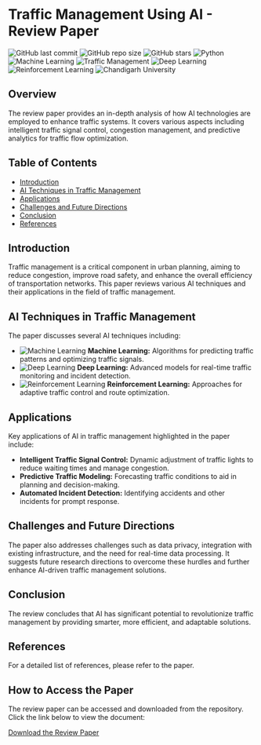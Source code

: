 # Traffic Management Using AI - Review Paper

![GitHub last commit](https://img.shields.io/github/last-commit/rishab1wnl/Traffic-Management-Review-Paper)
![GitHub repo size](https://img.shields.io/github/repo-size/rishab1wnl/Traffic-Management-Review-Paper)
![GitHub stars](https://img.shields.io/github/stars/rishab1wnl/Traffic-Management-Review-Paper?style=social)
![Python](https://img.shields.io/badge/Python-3.8%2B-blue)
![Machine Learning](https://img.shields.io/badge/Machine%20Learning--brightgreen)
![Traffic Management](https://img.shields.io/badge/Traffic%20Management--orange)
![Deep Learning](https://img.shields.io/badge/Deep%20Learning--blueviolet)
![Reinforcement Learning](https://img.shields.io/badge/Reinforcement%20Learning--yellowgreen)
![Chandigarh University](https://img.shields.io/badge/Chandigarh%20University--red)


## Overview

The review paper provides an in-depth analysis of how AI technologies are employed to enhance traffic systems. It covers various aspects including intelligent traffic signal control, congestion management, and predictive analytics for traffic flow optimization.

## Table of Contents

- [Introduction](#introduction)
- [AI Techniques in Traffic Management](#ai-techniques-in-traffic-management)
- [Applications](#applications)
- [Challenges and Future Directions](#challenges-and-future-directions)
- [Conclusion](#conclusion)
- [References](#references)

## Introduction

Traffic management is a critical component in urban planning, aiming to reduce congestion, improve road safety, and enhance the overall efficiency of transportation networks. This paper reviews various AI techniques and their applications in the field of traffic management.

## AI Techniques in Traffic Management

The paper discusses several AI techniques including:
- ![Machine Learning](https://img.shields.io/badge/Machine%20Learning-Enabled-brightgreen) **Machine Learning:** Algorithms for predicting traffic patterns and optimizing traffic signals.
- ![Deep Learning](https://img.shields.io/badge/Deep%20Learning-Utilized-blueviolet) **Deep Learning:** Advanced models for real-time traffic monitoring and incident detection.
- ![Reinforcement Learning](https://img.shields.io/badge/Reinforcement%20Learning-Applied-yellowgreen) **Reinforcement Learning:** Approaches for adaptive traffic control and route optimization.

## Applications

Key applications of AI in traffic management highlighted in the paper include:
- **Intelligent Traffic Signal Control:** Dynamic adjustment of traffic lights to reduce waiting times and manage congestion.
- **Predictive Traffic Modeling:** Forecasting traffic conditions to aid in planning and decision-making.
- **Automated Incident Detection:** Identifying accidents and other incidents for prompt response.

## Challenges and Future Directions

The paper also addresses challenges such as data privacy, integration with existing infrastructure, and the need for real-time data processing. It suggests future research directions to overcome these hurdles and further enhance AI-driven traffic management solutions.

## Conclusion

The review concludes that AI has significant potential to revolutionize traffic management by providing smarter, more efficient, and adaptable solutions.

## References

For a detailed list of references, please refer to the paper.

## How to Access the Paper

The review paper can be accessed and downloaded from the repository. Click the link below to view the document:

[Download the Review Paper](https://github.com/rishab1wnl/Traffic-Management-Review-Paper/blob/main/Traffic%20Management%20Using%20AI%20-%20Review%20Paper.pdf)
